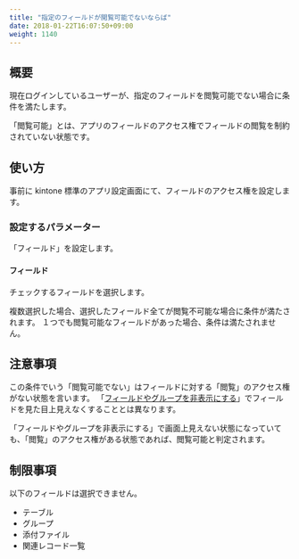 ```yaml
---
title: "指定のフィールドが閲覧可能でないならば"
date: 2018-01-22T16:07:50+09:00
weight: 1140
---
```


## 概要

現在ログインしているユーザーが、指定のフィールドを閲覧可能でない場合に条件を満たします。

「閲覧可能」とは、アプリのフィールドのアクセス権でフィールドの閲覧を制約されていない状態です。

## 使い方

事前に kintone 標準のアプリ設定画面にて、フィールドのアクセス権を設定します。

### 設定するパラメーター
「フィールド」を設定します。

#### フィールド

チェックするフィールドを選択します。

複数選択した場合、選択したフィールド全てが閲覧不可能な場合に条件が満たされます。
１つでも閲覧可能なフィールドがあった場合、条件は満たされません。

## 注意事項

この条件でいう「閲覧可能でない」はフィールドに対する「閲覧」のアクセス権がない状態を言います。
「[フィールドやグループを非表示にする](../../../actions/field/hide_field/)」でフィールドを見た目上見えなくすることとは異なります。

「フィールドやグループを非表示にする」で画面上見えない状態になっていても、「閲覧」のアクセス権がある状態であれば、閲覧可能と判定されます。

## 制限事項

以下のフィールドは選択できません。

- テーブル
- グループ
- 添付ファイル
- 関連レコード一覧
